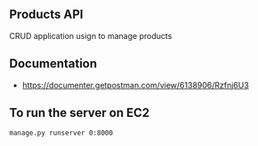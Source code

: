 ## Products API

CRUD application usign to manage products

## Documentation
* https://documenter.getpostman.com/view/6138906/Rzfnj6U3

## To run the server on EC2

`manage.py runserver 0:8000`
